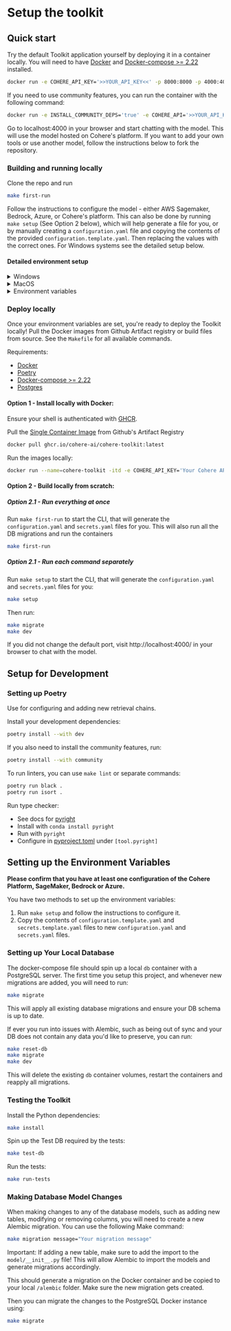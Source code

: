 # Setup the toolkit

## Quick start

Try the default Toolkit application yourself by deploying it in a container locally. You will need to have [Docker](https://www.docker.com/products/docker-desktop/) and [Docker-compose >= 2.22](https://docs.docker.com/compose/install/) installed.

```bash
docker run -e COHERE_API_KEY='>>YOUR_API_KEY<<' -p 8000:8000 -p 4000:4000 ghcr.io/cohere-ai/cohere-toolkit:latest
```

If you need to use community features, you can run the container with the following command:

```bash
docker run -e INSTALL_COMMUNITY_DEPS='true' -e COHERE_API='>>YOUR_API_KEY<<' -p 8000:8000 -p 4000:4000 ghcr.io/cohere-ai/cohere-toolkit:latest
```

Go to localhost:4000 in your browser and start chatting with the model. This will use the model hosted on Cohere's platform. If you want to add your own tools or use another model, follow the instructions below to fork the repository.

### Building and running locally

Clone the repo and run

```bash
make first-run
```

Follow the instructions to configure the model - either AWS Sagemaker, Bedrock, Azure, or Cohere's platform. This can also be done by running `make setup` (See Option 2 below), which will help generate a file for you, or by manually creating a `configuration.yaml` file and copying the contents of the provided `configuration.template.yaml`. Then replacing the values with the correct ones.
For Windows systems see the detailed setup below.

#### Detailed environment setup

<details>
  <summary>Windows</summary>

1. Install [docker](https://docs.docker.com/desktop/install/windows-install/)
2. Install [git]https://git-scm.com/download/win
3. In PowerShell (Terminal), install [scoop](https://scoop.sh/). After installing, run the following commands:

```bash
scoop bucket add extras
```

4. Install miniconda using

```bash
scoop install miniconda3
conda init cmd.exe
```

5. Restart PowerShell
6. Install the following:

```bash
scoop install postgresql
scoop install make
```

7. Create a new virtual environment with Python 3.11 using CMD terminal

```bash
conda create -n toolkit python=3.11
conda activate toolkit
```

8. Install poetry == 1.7.1 using

```bash
pip install poetry==1.7.1
```

9. Clone the repo
10. Alternatively to `make win-first-run` or `make win-setup`, run

```bash
poetry install --with setup,community --verbose
poetry run python src/backend/cli/main.py
make migrate
make dev
```

11. Navigate to https://localhost:4000 in your browser

### Possible issues

- If you encounter on error on running `poetry install` related to `llama-cpp-python`, please run the following command:

```bash
poetry source add llama-cpp-python https://abetlen.github.io/llama-cpp-python/whl/cpu
poetry source add pypi
poetry lock
```

and then run the commands in step 10 again.
For more information and additional installation instructions, see [llama-cpp-python documentation](https://github.com/abetlen/llama-cpp-python)

</details>

<details>
  <summary>MacOS</summary>

1. Install Xcode. This can be done from the App Store or terminal

```bash
xcode-select --install
```

2. Install [docker desktop](https://docs.docker.com/desktop/install/mac-install/)
3. Install [homebrew](https://brew.sh/)
4. Install [pipx](https://github.com/pypa/pipx). This is useful for installing poetry later.

```bash
brew install pipx
pipx ensurepath
```

5. Install [postgres](brew install postgresql)
6. Install conda using [miniconda](https://docs.anaconda.com/free/miniconda/index.html)
7. Use your environment manager to create a new virtual environment with Python 3.11

```bash
conda create -n toolkit python=3.11
```

8. Install [poetry >= 1.7.1](https://python-poetry.org/docs/#installing-with-pipx)

```bash
pipx install poetry
```

To test if poetry has been installed correctly,

```bash
conda activate toolkit
poetry --version
```

You should see the version of poetry (e.g. 1.8.2). If poetry is not found, try

```bash
export PATH="$HOME/.local/bin:$PATH"
```

And then retry `poetry --version` 9. Clone the repo and run `make first-run` 10. Navigate to https://localhost:4000 in your browser

</details>

<details>
  <summary>Environment variables</summary>
  
### Cohere Platform

- `COHERE_API_KEY`: If your application will interface with Cohere's API, you will need to supply an API key. Not required if using AWS Sagemaker or Azure.
  Sign up at https://dashboard.cohere.com/ to create an API key.
- `NEXT_PUBLIC_API_HOSTNAME`: The backend URL which the frontend will communicate with. Defaults to http://backend:8000 for use with `docker compose`
- `FRONTEND_HOSTNAME`: The URL for the frontend client. Defaults to http://localhost:4000
- `DATABASE_URL`: Your PostgreSQL database connection string for SQLAlchemy, should follow the format `postgresql+psycopg2://USER:PASSWORD@HOST:PORT`.
- `REDIS_URL`: Your Redis connection string, should follow the format `redis://USER:PASSWORD@HOST:PORT`.

### AWS Sagemaker

To use the toolkit with AWS Sagemaker you will first need the cohere model (a command version) which powers chat deployed in Sagemaker. Follow Cohere's [guide](https://docs.cohere.com/docs/amazon-sagemaker-setup-guide) and [notebooks](https://github.com/cohere-ai/cohere-aws/tree/main/notebooks/sagemaker) to deploy a command model and create an endpoint which can then be used with the toolkit.

Then you will need to set up authorization, [see more details here](https://aws.amazon.com/iam/). The default toolkit set up uses the configuration file (after `aws configure sso`) with the following environment variables:

- `SAGE_MAKER_REGION_NAME`: The region you configured for the model.
- `SAGE_MAKER_ENDPOINT_NAME`: The name of the endpoint which you created in the notebook.
- `SAGE_MAKER_PROFILE_NAME`: Your AWS profile name

### Bedrock

- `BEDROCK_ACCESS_KEY`: Your Bedrock access key.
- `BEDROCK_SECRET_KEY`: Your Bedrock secret key.
- `BEDROCK_SESSION_TOKEN`: Your Bedrock session token.
- `BEDROCK_REGION_NAME`: The region you configured for the model.

### Hosted tools

- `PYTHON_INTERPRETER_URL`: URL to the python interpreter container. Defaults to http://localhost:8080.
- `TAVILY_API_KEY`: If you want to enable internet search, you will need to supply a Tavily API Key. Not required.

</details>

### Deploy locally

Once your environment variables are set, you're ready to deploy the Toolkit locally! Pull the Docker images from Github Artifact registry or build files from source. See the `Makefile` for all available commands.

Requirements:

- [Docker](https://www.docker.com/products/docker-desktop/)
- [Poetry](https://python-poetry.org/docs/#installation)
- [Docker-compose >= 2.22](https://docs.docker.com/compose/install/)
- [Postgres](https://www.postgresql.org/download/)

#### Option 1 - Install locally with Docker:

Ensure your shell is authenticated with [GHCR](https://docs.github.com/en/packages/working-with-a-github-packages-registry/working-with-the-container-registry#authenticating-with-a-personal-access-token-classic).

Pull the [Single Container Image](deployment_guides/single_container.md) from Github's Artifact Registry

```bash
docker pull ghcr.io/cohere-ai/cohere-toolkit:latest
```

Run the images locally:

```bash
docker run --name=cohere-toolkit -itd -e COHERE_API_KEY='Your Cohere API key here' -p 8000:8000 -p 4000:4000 ghcr.io/cohere-ai/cohere-toolkit
```

#### Option 2 - Build locally from scratch:

##### Option 2.1 - Run everything at once

Run `make first-run` to start the CLI, that will generate the `configuration.yaml` and `secrets.yaml` files for you. This will also run all the DB migrations and run the containers

```bash
make first-run
```

##### Option 2.1 - Run each command separately

Run `make setup` to start the CLI, that will generate the `configuration.yaml` and `secrets.yaml` files for you:

```bash
make setup
```

Then run:

```bash
make migrate
make dev
```

If you did not change the default port, visit http://localhost:4000/ in your browser to chat with the model.

## Setup for Development

### Setting up Poetry

Use for configuring and adding new retrieval chains.

Install your development dependencies:

```bash
poetry install --with dev
```

If you also need to install the community features, run:

```bash
poetry install --with community
```

To run linters, you can use `make lint` or separate commands:

```bash
poetry run black .
poetry run isort .
```

Run type checker:

- See docs for [pyright](https://microsoft.github.io/pyright/)
- Install with `conda install pyright`
- Run with `pyright`
- Configure in [pyproject.toml](../pyproject.toml) under `[tool.pyright]`

## Setting up the Environment Variables

**Please confirm that you have at least one configuration of the Cohere Platform, SageMaker, Bedrock or Azure.**

You have two methods to set up the environment variables:
1. Run `make setup` and follow the instructions to configure it.
2. Copy the contents of `configuration.template.yaml` and `secrets.template.yaml` files to new `configuration.yaml` and `secrets.yaml` files.

### Setting up Your Local Database

The docker-compose file should spin up a local `db` container with a PostgreSQL server. The first time you setup this project, and whenever new migrations are added, you will need to run:

```bash
make migrate
```

This will apply all existing database migrations and ensure your DB schema is up to date.

If ever you run into issues with Alembic, such as being out of sync and your DB does not contain any data you'd like to preserve, you can run:

```bash
make reset-db
make migrate
make dev
```

This will delete the existing `db` container volumes, restart the containers and reapply all migrations.

### Testing the Toolkit

Install the Python dependencies:

```bash
make install
```

Spin up the Test DB required by the tests:

```bash
make test-db
```

Run the tests:

```bash
make run-tests
```

### Making Database Model Changes

When making changes to any of the database models, such as adding new tables, modifying or removing columns, you will need to create a new Alembic migration. You can use the following Make command:

```bash
make migration message="Your migration message"
```

Important: If adding a new table, make sure to add the import to the `model/__init__.py` file! This will allow Alembic to import the models and generate migrations accordingly.

This should generate a migration on the Docker container and be copied to your local `/alembic` folder. Make sure the new migration gets created.

Then you can migrate the changes to the PostgreSQL Docker instance using:

```bash
make migrate
```

